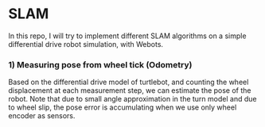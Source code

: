 # SLAM
In this repo, I will try to implement different SLAM algorithms on a simple differential drive robot simulation, with Webots.

### 1) Measuring pose from wheel tick (Odometry)
Based on the differential drive model of turtlebot, and counting the wheel displacement at each measurement step, we can estimate the pose of the robot. Note that due to small angle approximation in the turn model and due to wheel slip, the pose error is accumulating when we use only wheel encoder as sensors.
